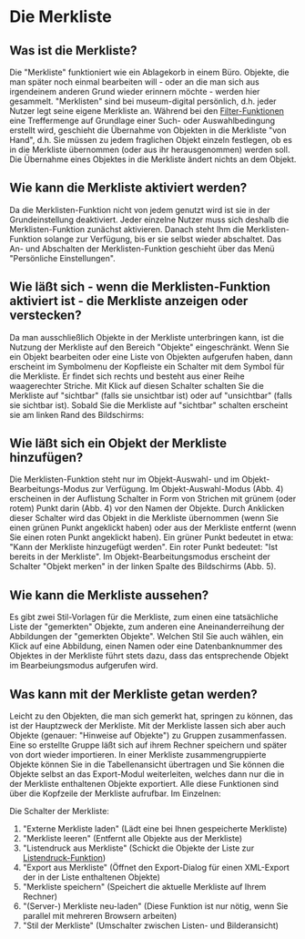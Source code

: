 Die Merkliste
=============

Was ist die Merkliste?
----------------------

Die \"Merkliste\" funktioniert wie ein Ablagekorb in einem Büro.
Objekte, die man später noch einmal bearbeiten will - oder an die man
sich aus irgendeinem anderen Grund wieder erinnern möchte - werden hier
gesammelt. \"Merklisten\" sind bei museum-digital persönlich, d.h. jeder
Nutzer legt seine eigene Merkliste an. Während bei den [Filter-Funktionen](./Filtern.html)
eine Treffermenge auf Grundlage einer Such- oder Auswahlbedingung erstellt
wird, geschieht die Übernahme von Objekten in die Merkliste \"von
Hand\", d.h. Sie müssen zu jedem fraglichen Objekt einzeln festlegen, ob
es in die Merkliste übernommen (oder aus ihr herausgenommen) werden
soll. Die Übernahme eines Objektes in die Merkliste ändert nichts an dem
Objekt.

Wie kann die Merkliste aktiviert werden?
----------------------------------------

Da die Merklisten-Funktion nicht von jedem genutzt wird ist sie in der
Grundeinstellung deaktiviert. Jeder einzelne Nutzer muss sich deshalb
die Merklisten-Funktion zunächst aktivieren. Danach steht Ihm die
Merklisten-Funktion solange zur Verfügung, bis er sie selbst wieder
abschaltet. Das An- und Abschalten der Merklisten-Funktion geschieht
über das Menü \"Persönliche Einstellungen\".

Wie läßt sich - wenn die Merklisten-Funktion aktiviert ist - die Merkliste anzeigen oder verstecken?
----------------------------------------------------------------------------------------------------

Da man ausschließlich Objekte in der Merkliste unterbringen kann, ist die
Nutzung der Merkliste auf den Bereich \"Objekte\" eingeschränkt. Wenn
Sie ein Objekt bearbeiten oder eine Liste von Objekten aufgerufen haben,
dann erscheint im Symbolmenu der Kopfleiste ein Schalter mit dem Symbol
für die Merkliste. Er findet sich rechts und besteht aus einer Reihe
waagerechter Striche. Mit Klick auf diesen Schalter schalten Sie die
Merkliste auf \"sichtbar\" (falls sie unsichtbar ist) oder auf
\"unsichtbar\" (falls sie sichtbar ist). Sobald Sie die Merkliste auf
\"sichtbar\" schalten erscheint sie am linken Rand des Bildschirms:


Wie läßt sich ein Objekt der Merkliste hinzufügen?
--------------------------------------------------

Die Merklisten-Funktion steht nur im Objekt-Auswahl- und im
Objekt-Bearbeitungs-Modus zur Verfügung. Im Objekt-Auswahl-Modus (Abb.
4) erscheinen in der Auflistung Schalter in Form von Strichen mit grünem
(oder rotem) Punkt darin (Abb. 4) vor den Namen der Objekte. Durch
Anklicken dieser Schalter wird das Objekt in die Merkliste übernommen
(wenn Sie einen grünen Punkt angeklickt haben) oder aus der Merkliste
entfernt (wenn Sie einen roten Punkt angeklickt haben). Ein grüner Punkt
bedeutet in etwa: \"Kann der Merkliste hinzugefügt werden\". Ein roter
Punkt bedeutet: \"Ist bereits in der Merkliste\". Im
Objekt-Bearbeitungsmodus erscheint der Schalter \"Objekt merken\" in der
linken Spalte des Bildschirms (Abb. 5).

Wie kann die Merkliste aussehen?
--------------------------------

Es gibt zwei Stil-Vorlagen für die Merkliste, zum einen eine
tatsächliche Liste der \"gemerkten\" Objekte, zum anderen eine
Aneinanderreihung der Abbildungen der \"gemerkten Objekte\". Welchen
Stil Sie auch wählen, ein Klick auf eine Abbildung, einen Namen oder
eine Datenbanknummer des Objektes in der Merkliste führt stets dazu,
dass das entsprechende Objekt im Bearbeiungsmodus aufgerufen wird.

Was kann mit der Merkliste getan werden?
----------------------------------------

Leicht zu den Objekten, die man sich gemerkt hat, springen zu können,
das ist der Hauptzweck der Merkliste. Mit der Merkliste lassen sich aber
auch Objekte (genauer: \"Hinweise auf Objekte\") zu Gruppen
zusammenfassen. Eine so erstellte Gruppe läßt sich auf ihrem Rechner
speichern und später von dort wieder importieren. In einer Merkliste
zusammengruppierte Objekte können Sie in die Tabellenansicht übertragen
und Sie können die Objekte selbst an das Export-Modul weiterleiten,
welches dann nur die in der Merkliste enthaltenen Objekte exportiert.
Alle diese Funktionen sind über die Kopfzeile der Merkliste aufrufbar.
Im Einzelnen:

Die Schalter der Merkliste:

1.  \"Externe Merkliste laden\" (Lädt eine bei Ihnen gespeicherte
    Merkliste)
2.  \"Merkliste leeren\" (Entfernt alle Objekte aus der Merkliste)
3.  \"Listendruck aus Merkliste\" (Schickt die Objekte der Liste zur [Listendruck-Funktion](./Listendruck.html))
4.  \"Export aus Merkliste\" (Öffnet den Export-Dialog für einen
    XML-Export der in der Liste enthaltenen Objekte)
5.  \"Merkliste speichern\" (Speichert die aktuelle Merkliste auf Ihrem
    Rechner)
6.  \"(Server-) Merkliste neu-laden\" (Diese Funktion ist nur nötig,
    wenn Sie parallel mit mehreren Browsern arbeiten)
7.  \"Stil der Merkliste\" (Umschalter zwischen Listen- und
    Bilderansicht)
